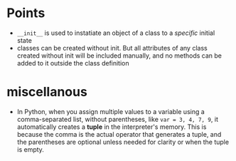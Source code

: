 # Points
- `__init__` is used to instatiate an object of a class to a _specific_ initial state
- classes can be created without init. But all attributes of any class created without init will be included manually, and no methods can be added to it outside the class definition

# miscellanous
- In Python, when you assign multiple values to a variable using a comma-separated list,  without parentheses, like `var = 3, 4, 7, 9`, it automatically creates a **tuple** in the interpreter's memory. This is because the comma is the actual operator that generates a tuple, and the parentheses are optional unless needed for clarity or when the tuple is empty.